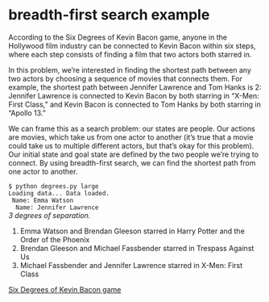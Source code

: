 <h1> breadth-first search example</h1>
<p>
According to the Six Degrees of Kevin Bacon game, anyone in the Hollywood
film industry can be connected to Kevin Bacon within six steps, where each step consists of finding a film that two
actors both starred in.
</p>

<p>In this problem, we’re interested in finding the shortest path between any two actors by choosing a sequence of movies
that connects them. For example, the shortest path between Jennifer Lawrence and Tom Hanks is 2: Jennifer Lawrence is
connected to Kevin Bacon by both starring in “X-Men: First Class,” and Kevin Bacon is connected to Tom Hanks by both
starring in “Apollo 13.”</p>
<p>We can frame this as a search problem: our states are people. Our actions are movies, which take us from one actor to another (it’s true that a movie could take us to multiple different actors, but that’s okay for this problem). Our initial state and goal state are defined by the two people we’re trying to connect. By using breadth-first search, we can find the shortest path from one actor to another.</p>

`$ python degrees.py large` <br>  `Loading data... Data loaded.`<br>` Name: Emma Watson`<br> `  Name: Jennifer Lawrence` <br>
*3 degrees of separation.*<br>

1. Emma Watson and Brendan Gleeson starred in Harry Potter and the Order of the Phoenix
1. Brendan Gleeson and Michael Fassbender starred in Trespass Against Us
1. Michael Fassbender and Jennifer Lawrence starred in X-Men: First Class

[Six Degrees of Kevin Bacon game](https://en.wikipedia.org/wiki/Six_Degrees_of_Kevin_Bacon)



